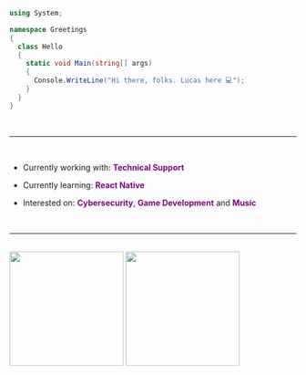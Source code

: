 ```c#
using System;

namespace Greetings
{
  class Hello
  {
    static void Main(string[] args)
    {
      Console.WriteLine("Hi there, folks. Lucas here 💻️");
    }
  }
}
```
<br>
  <hr>
</br>

- Currently working with: <span style="color:purple">**Technical Support**</span>

- Currently learning: <span style="color:purple">**React Native**</span>

- Interested on: <span style="color:purple">**Cybersecurity**</span>, <span style="color:purple">**Game Development**</span> and <span style="color:purple">**Music**</span>

<br>
  <hr>
</br>

<div>
  <img height="200em" src="https://github-readme-stats.vercel.app/api?username=lucaxgomex&show_icons=true&theme=vue-dark&include_all_commits=true"/>
  <img height="200em" src="https://github-readme-stats.vercel.app/api/top-langs/?username=lucaxgomex&layout=compact&langs_count=10&theme=nightowl"/>
</div>

<!--
<a href="https://www.linkedin.com/in/lucas-gomes-7a6a091b4/">
  <img align="left" alt="Linkedin Profile" width="20px" src="https://cdn.jsdelivr.net/npm/simple-icons@v3/icons/linkedin.svg"/>
</a>

<a href="https://medium.com/@lucas.g.oliv.dev">
  <img align="left" alt="Medium Profile" width="20px" src="https://cdn.jsdelivr.net/npm/simple-icons@3.6.1/icons/medium.svg"/>
</a>

<a href="https://dev.to/lucaxgomex">
  <img align="left" alt="Dev Profile" width="20px" src="https://cdn.worldvectorlogo.com/logos/devto.svg"/>
</a>

<a href="https://www.facebook.com/profile.php?id=100057494871754">
  <img align="left" alt="Facebook Profile" width="20px" src="https://cdn.jsdelivr.net/npm/simple-icons@3.13.0/icons/facebook.svg"/>
</a>
-->
<!--
**lucaxgomex/lucaxgomex** is a ✨ _special_ ✨ repository because its `README.md` (this file) appears on your GitHub profile.

Here are some ideas to get you started:

- 🔭 I’m currently working on ...
- 🌱 I’m currently learning ...
- 👯 I’m looking to collaborate on ...
- 🤔 I’m looking for help with ...
- 💬 Ask me about ...
- 📫 How to reach me: ...
- 😄 Pronouns: ...
- ⚡ Fun fact: ...
-->
